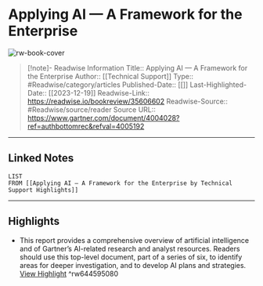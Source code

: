 # Applying AI — A Framework for the Enterprise

![rw-book-cover](https://readwise-assets.s3.amazonaws.com/media/uploaded_book_covers/profile_174804/gartner-tile_KyF5drA.jpg)
<br>
>[!note]- Readwise Information
>Title:: Applying AI — A Framework for the Enterprise
>Author:: [[Technical Support]]
>Type:: #Readwise/category/articles
>Published-Date:: [[]]
>Last-Highlighted-Date:: [[2023-12-19]]
>Readwise-Link:: https://readwise.io/bookreview/35606602
>Readwise-Source:: #Readwise/source/reader
>Source URL:: https://www.gartner.com/document/4004028?ref=authbottomrec&refval=4005192
--- 

## Linked Notes
```dataview
LIST
FROM [[Applying AI — A Framework for the Enterprise by Technical Support Highlights]]
```

---

## Highlights
- This report provides a comprehensive overview of artificial intelligence and of Gartner’s AI-related research and analyst resources. Readers should use this top-level document, part of a series of six, to identify areas for deeper investigation, and to develop AI plans and strategies. [View Highlight](https://readwise.io/open/644595080) ^rw644595080
